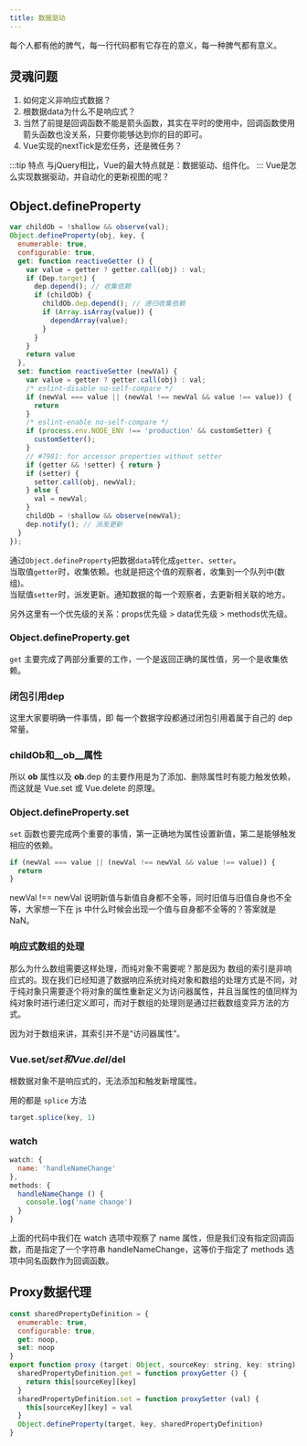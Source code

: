 ```yaml
---
title: 数据驱动
---
```

每个人都有他的脾气，每一行代码都有它存在的意义，每一种脾气都有意义。

## 灵魂问题
1. 如何定义非响应式数据？
2. 根数据data为什么不是响应式？
3. 当然了前提是回调函数不能是箭头函数，其实在平时的使用中，回调函数使用箭头函数也没关系，只要你能够达到你的目的即可。
4. Vue实现的nextTick是宏任务，还是微任务？

:::tip 特点
与jQuery相比，Vue的最大特点就是：数据驱动、组件化。
:::
Vue是怎么实现数据驱动，并自动化的更新视图的呢？
## Object.defineProperty
```js {8,10,36}
var childOb = !shallow && observe(val);
Object.defineProperty(obj, key, {
  enumerable: true,
  configurable: true,
  get: function reactiveGetter () {
    var value = getter ? getter.call(obj) : val;
    if (Dep.target) {
      dep.depend(); // 收集依赖
      if (childOb) {
        childOb.dep.depend(); // 递归收集依赖
        if (Array.isArray(value)) {
          dependArray(value);
        }
      }
    }
    return value
  },
  set: function reactiveSetter (newVal) {
    var value = getter ? getter.call(obj) : val;
    /* eslint-disable no-self-compare */
    if (newVal === value || (newVal !== newVal && value !== value)) {
      return
    }
    /* eslint-enable no-self-compare */
    if (process.env.NODE_ENV !== 'production' && customSetter) {
      customSetter();
    }
    // #7981: for accessor properties without setter
    if (getter && !setter) { return }
    if (setter) {
      setter.call(obj, newVal);
    } else {
      val = newVal;
    }
    childOb = !shallow && observe(newVal);
    dep.notify(); // 派发更新
  }
});
```
通过```Object.defineProperty```把数据```data```转化成```getter```、```setter```。    
当取值```getter```时，收集依赖。也就是把这个值的观察者，收集到一个队列中(数组)。        
当赋值```setter```时，派发更新。通知数据的每一个观察者，去更新相关联的地方。

另外这里有一个优先级的关系：props优先级 > data优先级 > methods优先级。

### Object.defineProperty.get
```get``` 主要完成了两部分重要的工作，一个是返回正确的属性值，另一个是收集依赖。

### 闭包引用dep
这里大家要明确一件事情，即 每一个数据字段都通过闭包引用着属于自己的 dep 常量。

### childOb和__ob__属性
所以 __ob__ 属性以及 __ob__.dep 的主要作用是为了添加、删除属性时有能力触发依赖，而这就是 Vue.set 或 Vue.delete 的原理。

### Object.defineProperty.set
```set``` 函数也要完成两个重要的事情，第一正确地为属性设置新值，第二是能够触发相应的依赖。
```js
if (newVal === value || (newVal !== newVal && value !== value)) {
  return
}
```
newVal !== newVal 说明新值与新值自身都不全等，同时旧值与旧值自身也不全等，大家想一下在 js 中什么时候会出现一个值与自身都不全等的？答案就是 NaN。

### 响应式数组的处理
那么为什么数组需要这样处理，而纯对象不需要呢？那是因为 数组的索引是非响应式的。现在我们已经知道了数据响应系统对纯对象和数组的处理方式是不同，对于纯对象只需要逐个将对象的属性重新定义为访问器属性，并且当属性的值同样为纯对象时进行递归定义即可，而对于数组的处理则是通过拦截数组变异方法的方式。

因为对于数组来讲，其索引并不是“访问器属性”。

### Vue.set/$set 和 Vue.del/$del
根数据对象不是响应式的，无法添加和触发新增属性。

用的都是 ```splice``` 方法
```js
target.splice(key, 1)
```

### watch
```js
watch: {
  name: 'handleNameChange'
},
methods: {
  handleNameChange () {
    console.log('name change')
  }
}
```
上面的代码中我们在 watch 选项中观察了 name 属性，但是我们没有指定回调函数，而是指定了一个字符串 handleNameChange，这等价于指定了 methods 选项中同名函数作为回调函数。



## Proxy数据代理
```js
const sharedPropertyDefinition = {
  enumerable: true,
  configurable: true,
  get: noop,
  set: noop
}
export function proxy (target: Object, sourceKey: string, key: string) {
  sharedPropertyDefinition.get = function proxyGetter () {
    return this[sourceKey][key]
  }
  sharedPropertyDefinition.set = function proxySetter (val) {
    this[sourceKey][key] = val
  }
  Object.defineProperty(target, key, sharedPropertyDefinition)
}
```
